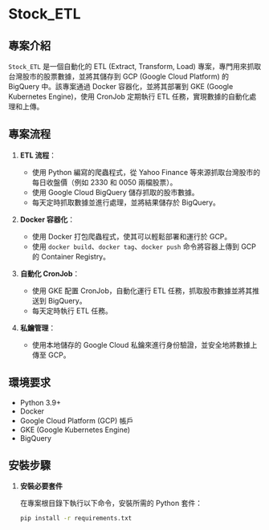 # Stock_ETL

## 專案介紹

`Stock_ETL` 是一個自動化的 ETL (Extract, Transform, Load) 專案，專門用來抓取台灣股市的股票數據，並將其儲存到 GCP (Google Cloud Platform) 的 BigQuery 中。該專案通過 Docker 容器化，並將其部署到 GKE (Google Kubernetes Engine)，使用 CronJob 定期執行 ETL 任務，實現數據的自動化處理和上傳。

## 專案流程

1. **ETL 流程**：
   - 使用 Python 編寫的爬蟲程式，從 Yahoo Finance 等來源抓取台灣股市的每日收盤價（例如 2330 和 0050 兩檔股票）。
   - 使用 Google Cloud BigQuery 儲存抓取的股市數據。
   - 每天定時抓取數據並進行處理，並將結果儲存於 BigQuery。

2. **Docker 容器化**：
   - 使用 Docker 打包爬蟲程式，使其可以輕鬆部署和運行於 GCP。
   - 使用 `docker build`、`docker tag`、`docker push` 命令將容器上傳到 GCP 的 Container Registry。

3. **自動化 CronJob**：
   - 使用 GKE 配置 CronJob，自動化運行 ETL 任務，抓取股市數據並將其推送到 BigQuery。
   - 每天定時執行 ETL 任務。

4. **私鑰管理**：
   - 使用本地儲存的 Google Cloud 私鑰來進行身份驗證，並安全地將數據上傳至 GCP。

## 環境要求

- Python 3.9+
- Docker
- Google Cloud Platform (GCP) 帳戶
- GKE (Google Kubernetes Engine)
- BigQuery

## 安裝步驟

1. **安裝必要套件**

   在專案根目錄下執行以下命令，安裝所需的 Python 套件：

   ```bash
   pip install -r requirements.txt
